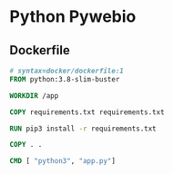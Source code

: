 # Python Pywebio

## Dockerfile

```Dockerfile
# syntax=docker/dockerfile:1
FROM python:3.8-slim-buster

WORKDIR /app

COPY requirements.txt requirements.txt

RUN pip3 install -r requirements.txt

COPY . .

CMD [ "python3", "app.py"]
```